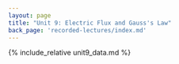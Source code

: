 ```yaml
---
layout: page
title: "Unit 9: Electric Flux and Gauss's Law"
back_page: 'recorded-lectures/index.md'
---
```


{% include_relative unit9_data.md %}